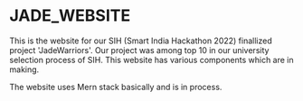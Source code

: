 # JADE_WEBSITE
This is the website for our SIH (Smart India Hackathon 2022) finallized project 'JadeWarriors'. Our project was among top 10 in our university selection process of SIH.
This website has various components which are in making.

The website uses Mern stack basically and is in process.







